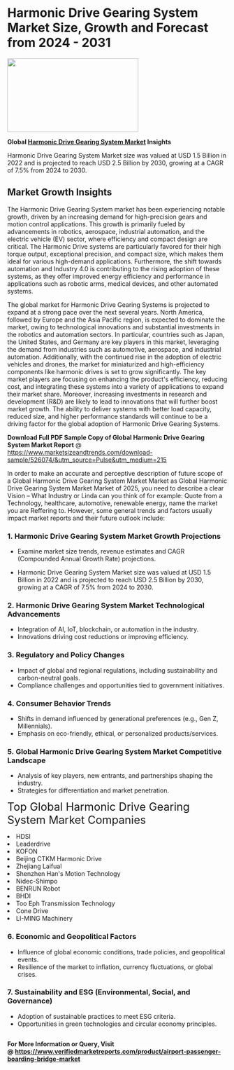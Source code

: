 <H1>Harmonic Drive Gearing System Market Size, Growth and Forecast from 2024 - 2031</H1><img class="aligncenter size-medium wp-image-584254" src="https://thirdeyenews.in/wp-content/uploads/2024/09/Global-Market-Research-300x168.jpeg" alt="" width="300" height="168" /><p><strong>Global&nbsp;<a href="https://www.marketsizeandtrends.com/download-sample/526074/&amp;utm_source=Pulse&amp;utm_medium=215">Harmonic Drive Gearing System Market</a> Insights</strong></p><p>Harmonic Drive Gearing System Market size was valued at USD 1.5 Billion in 2022 and is projected to reach USD 2.5 Billion by 2030, growing at a CAGR of 7.5% from 2024 to 2030.</p><p><h2>Market Growth Insights</h2> <p>The Harmonic Drive Gearing System market has been experiencing notable growth, driven by an increasing demand for high-precision gears and motion control applications. This growth is primarily fueled by advancements in robotics, aerospace, industrial automation, and the electric vehicle (EV) sector, where efficiency and compact design are critical. The Harmonic Drive systems are particularly favored for their high torque output, exceptional precision, and compact size, which makes them ideal for various high-demand applications. Furthermore, the shift towards automation and Industry 4.0 is contributing to the rising adoption of these systems, as they offer improved energy efficiency and performance in applications such as robotic arms, medical devices, and other automated systems. </p> <p>The global market for Harmonic Drive Gearing Systems is projected to expand at a strong pace over the next several years. North America, followed by Europe and the Asia Pacific region, is expected to dominate the market, owing to technological innovations and substantial investments in the robotics and automation sectors. In particular, countries such as Japan, the United States, and Germany are key players in this market, leveraging the demand from industries such as automotive, aerospace, and industrial automation. Additionally, with the continued rise in the adoption of electric vehicles and drones, the market for miniaturized and high-efficiency components like harmonic drives is set to grow significantly. The key market players are focusing on enhancing the product's efficiency, reducing cost, and integrating these systems into a variety of applications to expand their market share. Moreover, increasing investments in research and development (R&D) are likely to lead to innovations that will further boost market growth. The ability to deliver systems with better load capacity, reduced size, and higher performance standards will continue to be a driving factor for the global adoption of Harmonic Drive Gearing Systems. </p><p><span class=""><strong>Download Full PDF Sample Copy of Global Harmonic Drive Gearing System Market Report</strong> @ <a href="https://www.marketsizeandtrends.com/download-sample/526074/&amp;utm_source=Pulse&amp;utm_medium=215" target="_blank">https://www.marketsizeandtrends.com/download-sample/526074/&amp;utm_source=Pulse&amp;utm_medium=215</a></span></p><p>In order to make an accurate and perceptive description of future scope of a Global&nbsp;Harmonic Drive Gearing System Market Market as Global&nbsp;Harmonic Drive Gearing System Market Market of 2025, you need to describe a clear Vision &ndash; What Industry or Linda can you think of for example: Quote from a Technology, healthcare, automotive, renewable energy, name the market you are Reffering to. However, some general trends and factors usually impact market reports and their future outlook include:</p><h3>1.&nbsp;<strong>Harmonic Drive Gearing System Market Growth Projections</strong></h3><ul><li>Examine market size trends, revenue estimates and CAGR (Compounded Annual Growth Rate) projections.</li><li><p>Harmonic Drive Gearing System Market size was valued at USD 1.5 Billion in 2022 and is projected to reach USD 2.5 Billion by 2030, growing at a CAGR of 7.5% from 2024 to 2030.</p></li></ul><h3>2.&nbsp;<strong>Harmonic Drive Gearing System Market Technological Advancements</strong></h3><ul><li>Integration of AI, IoT, blockchain, or automation in the industry.</li><li>Innovations driving cost reductions or improving efficiency.</li></ul><h3>3.&nbsp;<strong>Regulatory and Policy Changes</strong></h3><ul><li>Impact of global and regional regulations, including sustainability and carbon-neutral goals.</li><li>Compliance challenges and opportunities tied to government initiatives.</li></ul><h3>4.&nbsp;<strong>Consumer Behavior Trends</strong></h3><ul><li>Shifts in demand influenced by generational preferences (e.g., Gen Z, Millennials).</li><li>Emphasis on eco-friendly, ethical, or personalized products/services.</li></ul><h3>5.&nbsp;<strong>Global Harmonic Drive Gearing System Market Competitive Landscape</strong></h3><ul><li>Analysis of key players, new entrants, and partnerships shaping the industry.</li><li>Strategies for differentiation and market penetration.</li></ul><p data-pm-slice="1 1 []"><span style="color: inherit; font-family: inherit; font-size: 25px;">Top Global Harmonic Drive Gearing System Market Companies</span></p><div class="" data-test-id=""><p><li>HDSI</li><li> Leaderdrive</li><li> KOFON</li><li> Beijing CTKM Harmonic Drive</li><li> Zhejiang Laifual</li><li> Shenzhen Han's Motion Technology</li><li> Nidec-Shimpo</li><li> BENRUN Robot</li><li> BHDI</li><li> Too Eph Transmission Technology</li><li> Cone Drive</li><li> LI-MING Machinery</li></p></div><h3>6.&nbsp;<strong>Economic and Geopolitical Factors</strong></h3><ul><li>Influence of global economic conditions, trade policies, and geopolitical events.</li><li>Resilience of the market to inflation, currency fluctuations, or global crises.</li></ul><h3>7.&nbsp;<strong>Sustainability and ESG (Environmental, Social, and Governance)</strong></h3><ul><li>Adoption of sustainable practices to meet ESG criteria.</li><li>Opportunities in green technologies and circular economy principles.</li></ul><h2><strong style="font-size: 14px;">For More Information or Query, Visit @&nbsp;</strong><a style="background-color: #ffffff; font-size: 14px;" href="https://www.marketsizeandtrends.com/report/harmonic-drive-gearing-system-market/" target="_blank">https://www.verifiedmarketreports.com/product/airport-passenger-boarding-bridge-market</a></h2>
